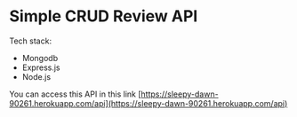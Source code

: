 # Simple CRUD Review API

Tech stack:
- Mongodb
- Express.js
- Node.js

You can access this API in this link [https://sleepy-dawn-90261.herokuapp.com/api](https://sleepy-dawn-90261.herokuapp.com/api)